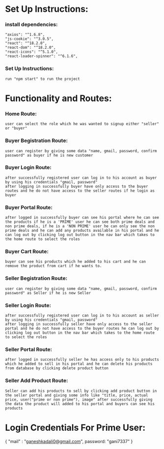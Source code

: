 # Set Up Instructions:

### install dependencies:

    "axios": "^1.6.8",
    "js-cookie": "^3.0.5",
    "react": "^18.2.0",
    "react-dom": "^18.2.0",
    "react-icons": "^5.1.0",
    "react-loader-spinner": "^6.1.6",

### Set Up Instructions:

    run "npm start" to run the project

# Functionality and Routes:

### Home Route:

    user can select the role which he was wanted to signup either "seller" or "buyer"

### Buyer Begistration Route:

    user can register by giving some data "name, gmail, password, confirm password" as buyer if he is new customer

### Buyer Login Route:

    after successfully registered user can log in to his account as buyer by using his credentials "gmail, password"
    after logging in successfully buyer have only access to the buyer routes and he do not have access to the seller routes if he login as buyer

### Buyer Portal Route:

    after logged in successfully buyer can see his portal where he can see the products if he is a 'PRIME' user he can see both prime deals and non prime deals, if he is a 'NON PRIME' user he can only see the non prime deals and he can add any products available in his portal and he can log out by clicking log out button in the nav bar which takes to the home route to select the roles

### Buyer Cart Route:

    buyer can see his products which he added to his cart and he can remove the product from cart if he wants to.

### Seller Begistration Route:

    user can register by giving some data "name, gmail, password, confirm password" as Seller if he is new Seller

### Seller Login Route:

    after successfully registered user can log in to his account as seller by using his credentials "gmail, password"
    after logging in successfully seller have only access to the seller portal and he do not have access to the buyer routes he can log out by clicking log out button in the nav bar which takes to the home route to select the roles

### Seller Portal Route:

    after logged in successfully seller he has access only to his products which he added to sell in his portal and he can delete his products from database by clicking delete product button

### Seller Add Product Route:

    Seller can add his products to sell by clicking add product button in the seller portal and giving some info like "title, price, actual price, user("prime or non prime"), image" after successfully giving the data the product will added to his portal and buyers can see his products

# Login Credentials For Prime User:
{
    "mail" : "ganeshkadali0@gmail.com",
    password: "gani7337"
}
